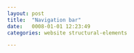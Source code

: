 ```yaml
---
layout: post
title:  "Navigation bar"
date:   0008-01-01 12:23:49
categories: website structural-elements

---
```

